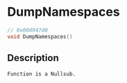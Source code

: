 # DumpNamespaces
```c
// 0x004947d0
void DumpNamespaces()
```
## Description
```
Function is a Nullsub.
```
